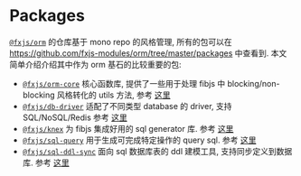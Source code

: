 # Packages

[`@fxjs/orm`]:https://github.com/fxjs-modules/orm

[`@fxjs/orm`] 的仓库基于 mono repo 的风格管理, 所有的包可以在 https://github.com/fxjs-modules/orm/tree/master/packages 中查看到. 本文简单介绍介绍其中作为 orm 基石的比较重要的包:

[`@fxjs/orm-core`]:https://npmjs.com/package/@fxjs/orm-core
[`@fxjs/db-driver`]:https://npmjs.com/package/@fxjs/db-driver
[`@fxjs/knex`]:https://npmjs.com/package/@fxjs/knex
[`@fxjs/sql-query`]:https://npmjs.com/package/@fxjs/sql-query
[`@fxjs/sql-ddl-sync`]:https://npmjs.com/package/@fxjs/sql-ddl-sync

- [`@fxjs/orm-core`] 核心函数库, 提供了一些用于处理 fibjs 中 blocking/non-blocking 风格转化的 utils 方法, 参考 [这里](./orm-core)
- [`@fxjs/db-driver`] 适配了不同类型 database 的 driver, 支持 SQL/NoSQL/Redis 参考 [这里](./db-driver)
- [`@fxjs/knex`] 为 fibjs 集成好用的 sql generator 库. 参考 [这里](./knex)
- [`@fxjs/sql-query`] 用于生成可完成特定操作的 query sql. 参考 [这里](./sql-query)
- [`@fxjs/sql-ddl-sync`] 面向 sql 数据库表的 ddl 建模工具, 支持同步定义到数据库. 参考 [这里](./sql-ddl-sync)